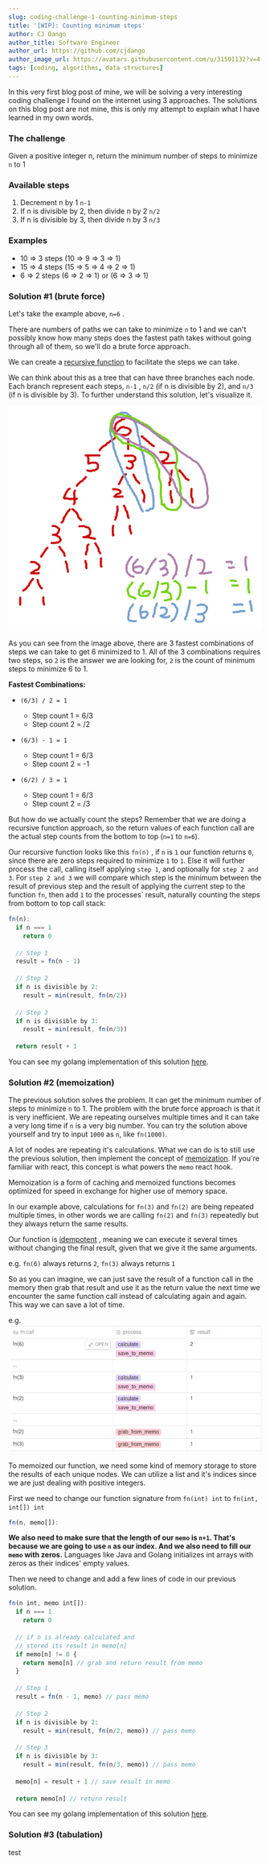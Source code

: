 ```yaml
---
slug: coding-challenge-1-counting-minimum-steps
title: '[WIP]: Counting minimum steps'
author: CJ Dango
author_title: Software Engineer
author_url: https://github.com/cjdango
author_image_url: https://avatars.githubusercontent.com/u/31501132?v=4
tags: [coding, algorithms, data structures]
---
```


In this very first blog post of mine, we will be solving a very interesting coding challenge I found 
on the internet using 3 approaches. The solutions on this blog post are not mine, this is only my attempt to explain what I have learned in my own words.

<!--truncate-->

### The challenge
Given a positive integer n, return the minimum number of steps to minimize `n` to 1

### Available steps

1. Decrement n by 1 `n-1`
2. If n is divisible by 2, then divide n by 2 `n/2`
3. If n is divisible by 3, then divide n by 3 `n/3`

### Examples

- 10 ⇒ 3 steps (10 ⇒ 9 ⇒ 3 ⇒ 1)
- 15 ⇒ 4 steps (15 ⇒ 5 ⇒ 4 ⇒ 2 ⇒ 1)
- 6 ⇒ 2 steps (6 ⇒ 2 ⇒ 1) or (6 ⇒ 3 ⇒ 1)

### Solution #1 (brute force)

Let's take the example above, `n=6` . 

There are numbers of paths we can take to minimize `n` to 1 and we can't possibly know how many steps does the fastest path takes without going through all of them, so we'll do a brute force approach.

We can create a [recursive function](https://www.geeksforgeeks.org/recursive-functions/) to facilitate the steps we can take.

We can think about this as a tree that can have three branches each node. Each branch represent each steps, `n-1` , `n/2` (if n is divisible by 2), and `n/3` (if n is divisible by 3). To further understand this solution, let's visualize it.

![recursive tree](./assets/counting-min-steps-top-down-tree.png)

As you can see from the image above, there are 3  fastest combinations of steps we can take to get 6 minimized to 1. All of the 3 combinations requires two steps, so `2` is the answer we are looking for, `2` is the count of minimum steps to minimize 6 to 1.

**Fastest Combinations:**

- `(6/3) / 2 = 1`
    - Step count 1 = 6/3
    - Step count 2 = /2

- `(6/3) - 1 = 1`
    - Step count 1 = 6/3
    - Step count 2 = -1
- `(6/2) / 3 = 1`
    - Step count 1 = 6/3
    - Step count 2 = /3

But how do we actually count the steps? Remember that we are doing a recursive function approach, so the return values of each function call are the actual step counts from the bottom to top (`n=1` to `n=6`).

Our recursive function looks like this `fn(n)` , if `n` is `1` our function returns `0`, since there are zero steps required to minimize `1` to `1`. Else it will further process the call, calling itself applying `step 1`, and optionally for `step 2 and 3`. For `step 2 and 3` we will compare which step is the minimum between the result of previous step and the result of applying the current step to the function `fn`, then add `1` to the processes` result, naturally counting the steps from bottom to top call stack:

```jsx
fn(n):
  if n === 1
    return 0
  
  // Step 1
  result = fn(n - 1)
  
  // Step 2
  if n is divisible by 2:
    result = min(result, fn(n/2))

  // Step 3
  if n is divisible by 3:
    result = min(result, fn(n/3))

  return result + 1
```

You can see my golang implementation of this solution [here](https://github.com/cjdango/coding-challenges/blob/main/minsteps/count.go).

### Solution #2 (memoization)

The previous solution solves the problem. It can get the minimum number of steps to minimize `n` to 1. The problem with the brute force approach is that it is very inefficient. We are repeating ourselves multiple times and it can take a very long time if `n` is a very big number. You can try the solution above yourself and try to input `1000` as `n`, like `fn(1000)`.

A lot of nodes are repeating it's calculations. What we can do is to still use the previous solution, then implement the concept of [memoization](https://en.wikipedia.org/wiki/Memoization). If you're familiar with react, this concept is what powers the `memo` react hook.

Memoization is a form of caching and memoized functions becomes optimized for speed in exchange for higher use of memory space. 

In our example above, calculations for `fn(3)` and `fn(2)` are being repeated multiple times, in other words we are calling `fn(2)` and `fn(3)` repeatedly but they always return the same results. 

Our function is [idempotent](https://en.wikipedia.org/wiki/Idempotence) , meaning we can execute it several times without changing the final result, given that we give it the same arguments.

e.g. `fn(6)` always returns `2`, `fn(3)` always returns `1`

So as you can imagine, we can just save the result of a function call in the memory then grab that result and use it as the return value the next time we encounter the same function call instead of calculating again and again. This way we can save a lot of time. 

e.g. <br/>
![table](./assets/count-min-steps-sol-2-table.png)

To memoized our function, we need some kind of memory storage to store the results of each unique nodes. We can utilize a list and it's indices since we are just dealing with positive integers. 

First we need to change our function signature from `fn(int) int` to `fn(int, int[]) int`

```jsx
fn(n, memo[]):
```

**We also need to make sure that the length of our `memo` is `n+1`. That's because we are going to use `n` as our index. And we also need to fill our `memo` with zeros.** Languages like Java and Golang initializes int arrays with zeros as their indices' empty values.

Then we need to change and add a few lines of code in our previous solution.

```jsx
fn(n int, memo int[]):
  if n === 1
    return 0

  // if n is already calculated and
  // stored its result in memo[n]
  if memo[n] != 0 {
    return memo[n] // grab and return result from memo
  }
  
  // Step 1
  result = fn(n - 1, memo) // pass memo
  
  // Step 2
  if n is divisible by 2:
    result = min(result, fn(n/2, memo)) // pass memo

  // Step 3
  if n is divisible by 3:
    result = min(result, fn(n/3, memo)) // pass memo

  memo[n] = result + 1 // save result in memo

  return memo[n] // return result
```

You can see my golang implementation of this solution [here](https://github.com/cjdango/coding-challenges/blob/main/minsteps/countmemo.go).

### Solution #3 (tabulation)

test